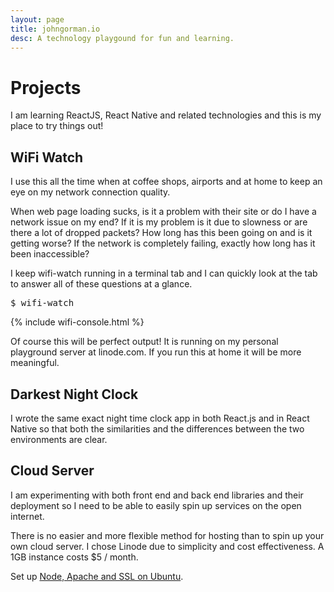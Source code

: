```yaml
---
layout: page
title: johngorman.io
desc: A technology playgound for fun and learning.
---
```


# Projects

I am learning ReactJS, React Native and related technologies and
this is my place to try things out!

## WiFi Watch

I use this all the time when at coffee shops, airports and at home
to keep an eye on my network connection quality.

When web page loading sucks, is it a problem with their site or
do I have a network issue on my end? If it is my problem is it
due to slowness or are there a lot of dropped packets?
How long has this been going on and is it getting worse? If the
network is completely failing, exactly how long has it been
inaccessible?

I keep wifi-watch running in a terminal tab and I can quickly look
at the tab to answer all of these questions at a glance.

<pre>
$ wifi-watch
</pre>

{% include wifi-console.html %}

Of course this will be perfect output! It is running on my
personal playground server at linode.com. If you run this
at home it will be more meaningful.

## Darkest Night Clock

I wrote the same exact night time clock app in both React.js and in React Native so that both the similarities and the differences between the two environments are clear.

## Cloud Server

I am experimenting with both front end and back end libraries and their deployment so I need to be able to easily spin up services on the open internet.

There is no easier and more flexible method for hosting than to spin up your own cloud server. I chose Linode due to simplicity and cost effectiveness. A 1GB instance costs $5 / month.

Set up [Node, Apache and SSL on Ubuntu](cloud-server).

